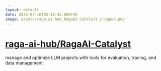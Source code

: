 ```yaml
---
layout: default
date: 2025-07-16T02:18:43.009749
image: assets/raga-ai-hub_RagaAI-Catalyst_cropped.png
---
```


# [raga-ai-hub/RagaAI-Catalyst](https://github.com/raga-ai-hub/RagaAI-Catalyst)

manage and optimize LLM projects with tools for evaluation, tracing, and data management
